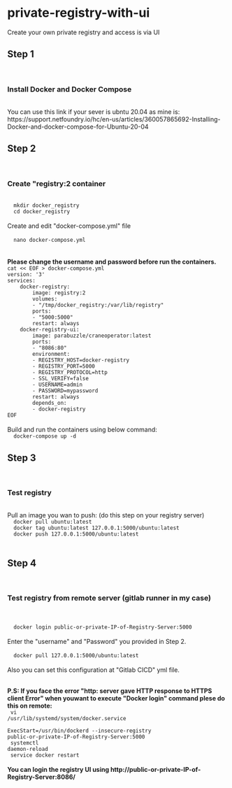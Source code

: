 # private-registry-with-ui
Create your own private registry and access is via UI
<h2> Step 1 </h2><br>
<h3> Install Docker and Docker Compose </h3>
<br>
You can use this link if your sever is ubntu 20.04 as mine is: <br>
<link>https://support.netfoundry.io/hc/en-us/articles/360057865692-Installing-Docker-and-docker-compose-for-Ubuntu-20-04</link>
<br>
<h2> Step 2 </h2><br>
<h3> Create "registry:2 container </h3>
<br>
<code>  mkdir docker_registry</code><br>
<code>  cd docker_registry</code><br><br>
Create and edit "docker-compose.yml" file <br><br>
<code>  nano docker-compose.yml</code><br>
<br><br>
<b>Please change the username and password before run the containers.</b><br>
<code>cat << EOF > docker-compose.yml
version: '3'
services:
    docker-registry:
        image: registry:2
        volumes:
        - "/tmp/docker_registry:/var/lib/registry"
        ports:
        - "5000:5000"
        restart: always
    docker-registry-ui:
        image: parabuzzle/craneoperator:latest
        ports:
        - "8086:80"
        environment:
        - REGISTRY_HOST=docker-registry
        - REGISTRY_PORT=5000
        - REGISTRY_PROTOCOL=http
        - SSL_VERIFY=false
        - USERNAME=admin
        - PASSWORD=mypassword
        restart: always
        depends_on:
        - docker-registry
EOF</code><br><br>
Build and run the containers using below command: <br>
<code>  docker-compose up -d</code>
<h2> Step 3</h2><br>
<h3> Test registry </h3>
<br>
Pull an image you wan to push: (do this step on your registry server) <br>
<code>  docker pull ubuntu:latest</code><br>
<code>  docker tag ubuntu:latest 127.0.0.1:5000/ubuntu:latest</code><br>
<code>  docker push 127.0.0.1:5000/ubuntu:latest</code><br>
<br>
<h2> Step 4</h2><br>
<h3> Test registry from remote server (gitlab runner in my case) </h3><br>
<br>
<code>  docker login public-or-private-IP-of-Registry-Server:5000</code><br><br>
Enter the "username" and "Password" you provided in Step 2. <br><br>
<code>  docker pull 127.0.0.1:5000/ubuntu:latest</code><br><br>
Also you can set this configuration at "Gitlab CICD" yml file.<br><br>

<b>P.S: If you face the error "http: server gave HTTP response to HTTPS client Error" when youwant to execute "Docker login" command plese do this on remote:</b><br>
<code>  vi /usr/lib/systemd/system/docker.service </code><br>
<code>  ExecStart=/usr/bin/dockerd --insecure-registry public-or-private-IP-of-Registry-Server:5000</code><br>
<code>  systemctl daemon-reload</code><br>
<code>  service docker restart</code><br>
<br>
<b>You can login the registry UI using http://public-or-private-IP-of-Registry-Server:8086/</b>

